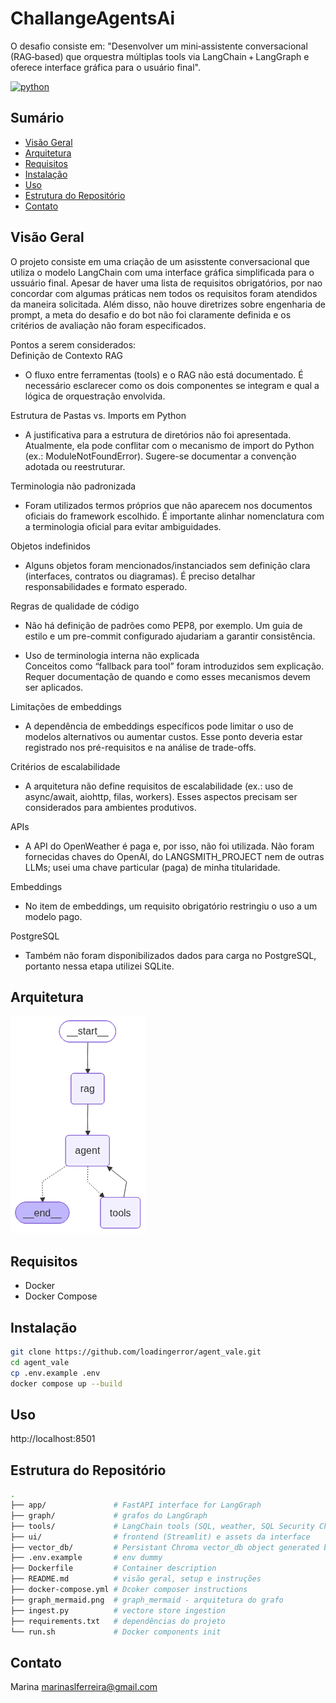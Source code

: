 # ChallangeAgentsAi

O desafio consiste em: "Desenvolver um mini‑assistente conversacional (RAG‑based) que orquestra múltiplas tools via LangChain + LangGraph e oferece interface gráfica para o usuário final".

[![python](https://img.shields.io/badge/python-3.12%2B-blue.svg)](./)

## Sumário
- [Visão Geral](#visão-geral)
- [Arquitetura](#arquitetura)
- [Requisitos](#requisitos)
- [Instalação](#instalação)
- [Uso](#uso)
- [Estrutura do Repositório](#estrutura-do-repositório)
- [Contato](#contato)

## Visão Geral
O projeto consiste em uma criação de um asisstente conversacional que utiliza o modelo LangChain com uma interface gráfica simplificada para o ussuário final. Apesar de haver uma lista de requisitos obrigatórios, por nao concordar com algumas práticas nem todos os requisitos foram atendidos da maneira solicitada. Além disso, não houve diretrizes sobre engenharia de prompt, a meta do desafio e do bot não foi claramente definida e os critérios de avaliação não foram especificados. </br>

Pontos a serem considerados: </br>
Definição de Contexto RAG</br>
- O fluxo entre ferramentas (tools) e o RAG não está documentado. É necessário esclarecer como os dois componentes se integram e qual a lógica de orquestração envolvida.

Estrutura de Pastas vs. Imports em Python</br>
- A justificativa para a estrutura de diretórios não foi apresentada. Atualmente, ela pode conflitar com o mecanismo de import do Python (ex.: ModuleNotFoundError). Sugere-se documentar a convenção adotada ou reestruturar.

Terminologia não padronizada</br>
- Foram utilizados termos próprios que não aparecem nos documentos oficiais do framework escolhido. É importante alinhar nomenclatura com a terminologia oficial para evitar ambiguidades.

Objetos indefinidos</br>
- Alguns objetos foram mencionados/instanciados sem definição clara (interfaces, contratos ou diagramas). É preciso detalhar responsabilidades e formato esperado.

Regras de qualidade de código</br>
- Não há definição de padrões como PEP8, por exemplo. Um guia de estilo e um pre-commit configurado ajudariam a garantir consistência.

- Uso de terminologia interna não explicada</br>
Conceitos como “fallback para tool” foram introduzidos sem explicação. Requer documentação de quando e como esses mecanismos devem ser aplicados.

Limitações de embeddings</br>
- A dependência de embeddings específicos pode limitar o uso de modelos alternativos ou aumentar custos. Esse ponto deveria estar registrado nos pré-requisitos e na análise de trade-offs.

Critérios de escalabilidade</br>
- A arquitetura não define requisitos de escalabilidade (ex.: uso de async/await, aiohttp, filas, workers). Esses aspectos precisam ser considerados para ambientes produtivos.

APIs </br>
- A API do OpenWeather é paga e, por isso, não foi utilizada. Não foram fornecidas chaves do OpenAI, do LANGSMITH_PROJECT nem de outras LLMs; usei uma chave particular (paga) de minha titularidade.

Embeddings </br>
- No item de embeddings, um requisito obrigatório restringiu o uso a um modelo pago.

PostgreSQL </br>
- Também não foram disponibilizados dados para carga no PostgreSQL, portanto nessa etapa utilizei SQLite. 

## Arquitetura
![Mermaid diargam](https://github.com/loadingerror/agent_vale/blob/afdb967cbe3dfe9c38c574321161455d84a1d108/graph_mermaid.png)

## Requisitos
- Docker
- Docker Compose


## Instalação
```bash
git clone https://github.com/loadingerror/agent_vale.git
cd agent_vale
cp .env.example .env
docker compose up --build
```

## Uso
http://localhost:8501

## Estrutura do Repositório
```bash
.
├── app/               # FastAPI interface for LangGraph
├── graph/             # grafos do LangGraph
├── tools/             # LangChain tools (SQL, weather, SQL Security Check)
├── ui/                # frontend (Streamlit) e assets da interface
├── vector_db/         # Persistant Chroma vector_db object generated by ingest.py
├── .env.example       # env dummy
├── Dockerfile         # Container description
├── README.md          # visão geral, setup e instruções
├── docker-compose.yml # Dcoker composer instructions
├── graph_mermaid.png  # graph_mermaid - arquitetura do grafo
├── ingest.py          # vectore store ingestion
├── requirements.txt   # dependências do projeto
└── run.sh             # Docker components init
```

## Contato
Marina
marinaslferreira@gmail.com 



